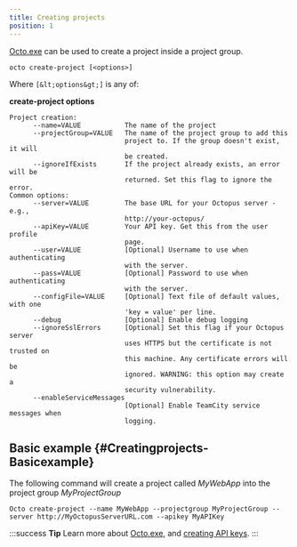```yaml
---
title: Creating projects
position: 1
---
```


[Octo.exe](http://docs.octopusdeploy.com/pages/viewpage.action?pageId=360596) can be used to create a project inside a project group.

```text
octo create-project [<options>]
```

Where `[&lt;options&gt;]` is any of:

**create-project options**

```text
Project creation:
      --name=VALUE           The name of the project
      --projectGroup=VALUE   The name of the project group to add this
                             project to. If the group doesn't exist, it will
                             be created.
      --ignoreIfExists       If the project already exists, an error will be
                             returned. Set this flag to ignore the error.
Common options:
      --server=VALUE         The base URL for your Octopus server - e.g.,
                             http://your-octopus/
      --apiKey=VALUE         Your API key. Get this from the user profile
                             page.
      --user=VALUE           [Optional] Username to use when authenticating
                             with the server.
      --pass=VALUE           [Optional] Password to use when authenticating
                             with the server.
      --configFile=VALUE     [Optional] Text file of default values, with one
                             'key = value' per line.
      --debug                [Optional] Enable debug logging
      --ignoreSslErrors      [Optional] Set this flag if your Octopus server
                             uses HTTPS but the certificate is not trusted on
                             this machine. Any certificate errors will be
                             ignored. WARNING: this option may create a
                             security vulnerability.
      --enableServiceMessages
                             [Optional] Enable TeamCity service messages when
                             logging.
```

## Basic example {#Creatingprojects-Basicexample}

The following command will create a project called *MyWebApp* into the project group *MyProjectGroup*

```text
Octo create-project --name MyWebApp --projectgroup MyProjectGroup --server http://MyOctopusServerURL.com --apikey MyAPIKey
```

:::success
**Tip**
Learn more about [Octo.exe](/docs/api-and-integration/octo.exe-command-line/index.md), and [creating API keys](/docs/how-to/how-to-create-an-api-key.md).
:::
